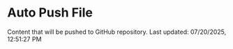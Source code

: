 # Auto Push File

Content that will be pushed to GitHub repository.
Last updated: 07/20/2025, 12:51:27 PM